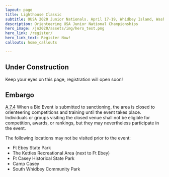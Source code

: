 ```yaml
---
layout: page
title: Lighthouse Classic 
subtitle: OUSA 2020 Junior Nationals. April 17-19, Whidbey Island, Washington
description: Orienteering USA Junior National Championships
hero_image: /jn2020/assets/img/hero_test.png
hero_link: /register/
hero_link_text: Register Now!
callouts: home_callouts

---
```

## Under Construction
Keep your eyes on this page, registration will open soon!


## Embargo
[A.7.4](https://orienteeringusa.org/about/rules/) When a Bid Event is submitted to sanctioning, the area is closed to orienteering competitions and training until the event takes place. Individuals or groups visiting the closed venue shall not be eligible for competition, awards, or rankings, but they may nevertheless participate in the event. 

The following locations may not be visited prior to the event:
* Ft Ebey State Park
* The Kettles Recreational Area (next to Ft Ebey)
* Ft Casey Historical State Park
* Camp Casey
* South Whidbey Community Park
